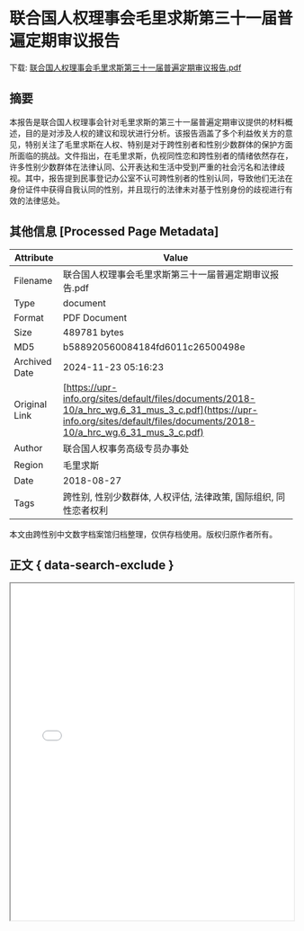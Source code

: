 # 联合国人权理事会毛里求斯第三十一届普遍定期审议报告

<!-- tcd_download_link -->
下载: <a href="../联合国人权理事会毛里求斯第三十一届普遍定期审议报告.pdf" download>联合国人权理事会毛里求斯第三十一届普遍定期审议报告.pdf</a>
<!-- tcd_download_link_end -->

## 摘要

<!-- tcd_abstract -->
本报告是联合国人权理事会针对毛里求斯的第三十一届普遍定期审议提供的材料概述，目的是对涉及人权的建议和现状进行分析。该报告涵盖了多个利益攸关方的意见，特别关注了毛里求斯在人权、特别是对于跨性别者和性别少数群体的保护方面所面临的挑战。文件指出，在毛里求斯，仇视同性恋和跨性别者的情绪依然存在，许多性别少数群体在法律认同、公开表达和生活中受到严重的社会污名和法律歧视。其中，报告提到民事登记办公室不认可跨性别者的性别认同，导致他们无法在身份证件中获得自我认同的性别，并且现行的法律未对基于性别身份的歧视进行有效的法律惩处。

<!-- tcd_abstract_end -->

## 其他信息 [Processed Page Metadata]

| Attribute       | Value                                  |
|-----------------|----------------------------------------|
| Filename        | 联合国人权理事会毛里求斯第三十一届普遍定期审议报告.pdf                             |
| Type            | document                                 |
| Format          | PDF Document                               |
| Size            | 489781 bytes                           |
| MD5             | b588920560084184fd6011c26500498e                                  |
| Archived Date   | 2024-11-23 05:16:23                             |
| Original Link   | [https://upr-info.org/sites/default/files/documents/2018-10/a_hrc_wg.6_31_mus_3_c.pdf](https://upr-info.org/sites/default/files/documents/2018-10/a_hrc_wg.6_31_mus_3_c.pdf)                         |
| Author          | 联合国人权事务高级专员办事处                               |
| Region          | 毛里求斯                               |
| Date            | 2018-08-27                                 |
| Tags            | 跨性别, 性别少数群体, 人权评估, 法律政策, 国际组织, 同性恋者权利                                 |

本文由跨性别中文数字档案馆归档整理，仅供存档使用。版权归原作者所有。


## 正文 { data-search-exclude }

<!-- tcd_main_text -->
<iframe src="../联合国人权理事会毛里求斯第三十一届普遍定期审议报告.pdf" width="100%" height="600px">
    <p>无法显示PDF，请下载查看。</p>
</iframe>
<!-- tcd_main_text_end -->

